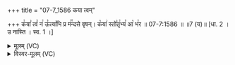 +++
title = "07-7_1586 कया त्वम्"

+++
क꣢या꣣ त्वं꣡ न꣢ ऊ꣣त्या꣡भि प्र म꣢꣯न्दसे वृषन्। क꣡या꣢ स्तो꣣तृ꣢भ्य꣣ आ꣡ भ꣢र ॥ 07-7:1586 ॥ ॥7 (य)॥ [धा. 2 । उ नास्ति । स्व. 1 ।]

<details><summary>मूलम् (VC)</summary>

क꣢या꣣ त्वं꣡ न꣢ ऊ꣣त्या꣡भि प्र म꣢꣯न्दसे वृषन् । क꣡या꣢ स्तो꣣तृ꣢भ्य꣣ आ꣡ भ꣢र ॥१५८६॥
</details>

<details><summary>विस्वर-मूलम् (VC)</summary>

कया त्वं न ऊत्याभि प्र मन्दसे वृषन् । कया स्तोतृभ्य आ भर ॥१५८६॥
</details>